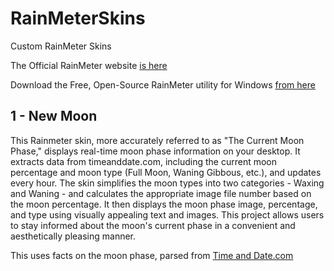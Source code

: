 # RainMeterSkins
Custom RainMeter Skins

The Official RainMeter website [is here](https://www.rainmeter.net/)

Download the Free, Open-Source RainMeter utility for Windows [from here](https://builds.rainmeter.net/)

## 1 - New Moon

This Rainmeter skin, more accurately referred to as "The Current Moon Phase," displays real-time moon phase information on your desktop. It extracts data from timeanddate.com, including the current moon percentage and moon type (Full Moon, Waning Gibbous, etc.), and updates every hour. The skin simplifies the moon types into two categories - Waxing and Waning - and calculates the appropriate image file number based on the moon percentage. It then displays the moon phase image, percentage, and type using visually appealing text and images. This project allows users to stay informed about the moon's current phase in a convenient and aesthetically pleasing manner.

This uses facts on the moon phase, parsed from [Time and Date.com](https://www.timeanddate.com/moon/phases/)

